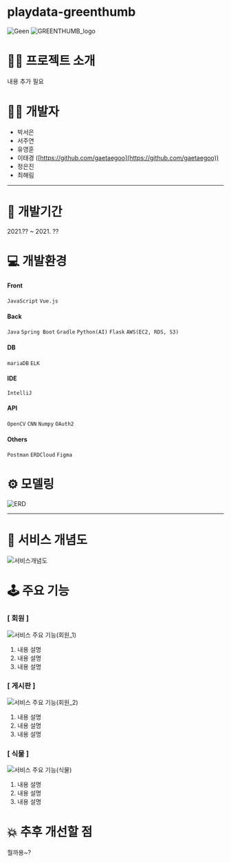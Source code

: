 # playdata-greenthumb

![Geen](https://user-images.githubusercontent.com/87889860/146340398-d96f4f38-5e74-418e-b0d4-8ef7722ae17b.png)
![GREENTHUMB_logo](https://user-images.githubusercontent.com/87889860/146340415-26dc87f3-dd0d-4736-a576-5740921e2eb5.png)

# 👩‍🏫 프로젝트 소개

내용 추가 필요
    
# 🙋‍♀️ 개발자

- 박서은
- 서주연
- 유영훈 
- 이태경 ([https://github.com/gaetaegoo](https://github.com/gaetaegoo))
- 정은진 
- 최해림

---

# 📅 개발기간

2021.?? ~ 2021. ??

# 💻 개발환경

#### Front
`JavaScript` `Vue.js`

#### Back
`Java` `Spring Boot` `Gradle`
`Python(AI)` `Flask`
`AWS(EC2, RDS, S3)`

#### DB
`mariaDB` `ELK`

#### IDE
`IntelliJ`

#### API
`OpenCV` `CNN` `Numpy` `OAuth2`

#### Others
`Postman` `ERDCloud` `Figma`

# ⚙ 모델링

![ERD](https://user-images.githubusercontent.com/87889860/146314010-b6eb7c94-b6d5-4c93-95bf-497d6437a995.PNG)

---

# 🔗 서비스 개념도

![서비스개념도](https://user-images.githubusercontent.com/87889860/146329828-cb917d8f-c387-4cbf-addb-9cbe51bed74f.png)

# 🕹 주요 기능

### [ 회원 ]

![서비스 주요 기능(회원_1)](https://user-images.githubusercontent.com/87889860/146329106-e3d9036b-6c2a-48ea-ade6-b2ccf5bbfb61.png)

1. 내용 설명
2. 내용 설명
3. 내용 설명

### [ 게시판 ]

![서비스 주요 기능(회원_2)](https://user-images.githubusercontent.com/87889860/146336632-784bc2e9-b165-4696-b59d-98bb45c24973.png)

1. 내용 설명
2. 내용 설명
3. 내용 설명

### [ 식물 ]

![서비스 주요 기능(식물)](https://user-images.githubusercontent.com/87889860/146336754-63058146-390b-4923-90dd-ffc892bc1c11.png)

1. 내용 설명
2. 내용 설명
3. 내용 설명

# 💥 추후 개선할 점

뭘까용~?

